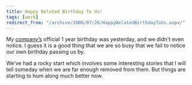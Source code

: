 ```yaml
---
title: Happy Belated Birthday To Us!
tags: [work]
redirect_from: "/archive/2006/07/26/HappyBelatedBirthdayToUs.aspx/"
---
```


My [company’s](http://veloc-it.com/ "VelocIT") official 1 year birthday
was yesterday, and we didn’t even notice. I guess it is a good thing
that we are so busy that we fail to notice our own birthday passing us
by.

We’ve had a rocky start which involves some interesting stories that I
will tell someday when we are far enough removed from them. But things
are starting to hum along much better now.

